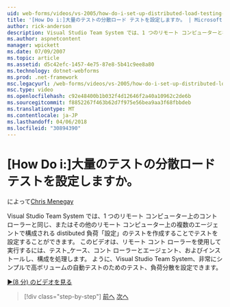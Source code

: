 ```yaml
---
uid: web-forms/videos/vs-2005/how-do-i-set-up-distributed-load-testing-for-high-volume-tests
title: '[How Do i:]大量のテストの分散ロード テストを設定しますか。 | Microsoft Docs'
author: rick-anderson
description: Visual Studio Team System では、1 つのリモート コンピューターと複数のコント ローラーを構成する distibuted 負荷 '装置' のテストを作成することでテストを設定することができます.
ms.author: aspnetcontent
manager: wpickett
ms.date: 07/09/2007
ms.topic: article
ms.assetid: d5c42efc-1457-4e75-87e8-5b41c9ee8a80
ms.technology: dotnet-webforms
ms.prod: .net-framework
msc.legacyurl: /web-forms/videos/vs-2005/how-do-i-set-up-distributed-load-testing-for-high-volume-tests
msc.type: video
ms.openlocfilehash: c92e48400b1b032f4d12646f2a40a10962c2de6b
ms.sourcegitcommit: f8852267f463b62d7f975e56bea9aa3f68fbbdeb
ms.translationtype: MT
ms.contentlocale: ja-JP
ms.lasthandoff: 04/06/2018
ms.locfileid: "30894390"
---
```

<a name="how-do-i-set-up-distributed-load-testing-for-high-volume-tests"></a>[How Do i:]大量のテストの分散ロード テストを設定しますか。
====================
によって[Chris Menegay](https://twitter.com/CMenegay)

Visual Studio Team System では、1 つのリモート コンピューター上のコント ローラーと同じ、またはその他のリモート コンピューター上の複数のエージェントで構成される distibuted 負荷「設定」のテストを作成することでテストを設定することができます。 このビデオは、リモート コント ローラーを使用して実行するには、テスト_ケース、コント ローラーとエージェント、およびインストールし、構成を処理します。 ように、Visual Studio Team System、非常にシンプルで高ボリュームの自動テストのためのテスト、負荷分散を設定できます。

[&#9654;(8 分) のビデオを見る](https://channel9.msdn.com/Blogs/ASP-NET-Site-Videos/how-do-i-set-up-distributed-load-testing-for-high-volume-tests)

> [!div class="step-by-step"]
> [前へ](how-do-i-tune-web-application-performance-with-profiling.md)
> [次へ](how-do-i-enforce-coding-standards-with-code-analysis.md)
